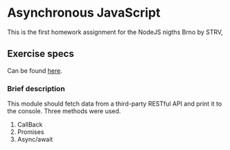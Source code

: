 # Asynchronous JavaScript

This is the first homework assignment for the NodeJS nigths Brno by STRV, 

## Exercise specs

Can be found [here](https://github.com/strvcom/nodejs-nights-2019-brno/tree/master/lectures/01-javascript).

### Brief description

This module should fetch data from a third-party RESTful API and print it to the console. 
Three methods were used. 

1. CallBack
2. Promises
3. Async/await
